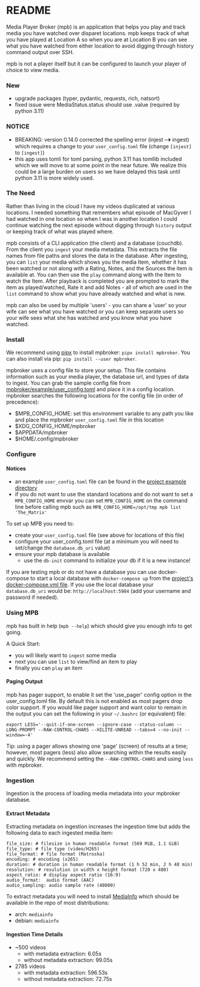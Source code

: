 # README

Media Player Broker (mpb) is an application that helps you play and track media you have watched over disparet locations. mpb keeps track of what you have played at Location A so when you are at Location B you can see what you have watched from either location to avoid digging through history command output over SSH.

mpb is not a player itself but it can be configured to launch your player of choice to view media.


### New

- upgrade packages (typer, pydantic, requests, rich, natsort)
- fixed issue were MediaStatus.status should use .value (required by python 3.11)


### NOTICE

- BREAKING: version 0.14.0 corrected the spelling error (injest ─⏵ ingest) which requires a change to your `user_config.toml` file (change `[injest]` to `[ingest]`)
- this app uses tomli for toml parsing, python 3.11 has tomllib included which we will move to at some point in the near future. We realize this could be a large burden on users so we have delayed this task until python 3.11 is more widely used.


### The Need

Rather than living in the cloud I have my videos duplicated at various locations. I needed something that remembers what episode of MacGyver I had watched in one location so when I was in another location I could continue watching the next episode without digging through `history` output or keeping track of what was played where.

mpb consists of a CLI application (the client) and a database (couchdb). From the client you `ingest` your media metadata. This extracts the file names from file paths and stores the data in the database. After ingesting, you can `list` your media which shows you the media Item, whether it has been watched or not along with a Rating, Notes, and the Sources the item is available at. You can then use the `play` command along with the Item to watch the Item. After playback is completed you are prompted to mark the item as played/watched, Rate it and add Notes - all of which are used in the `list` command to show what you have already watched and what is new.

mpb can also be used by multiple 'users' - you can share a 'user' so your wife can see what you have watched or you can keep separate users so your wife sees what she has watched and you know what you have watched.


### Install

We recommend using [pipx](https://github.com/pypa/pipx) to install mpbroker: `pipx install mpbroker`. You can also install via pip: `pip install --user mpbroker`.

mpbroker uses a config file to store your setup. This file contains information such as your media player, the database url, and types of data to ingest. You can grab the sample config file from  [mpbroker/example/user_config.toml](https://gitlab.com/drad/mpbroker/-/blob/master/mpbroker/example/user_config.toml) and place it in a config location. mpbroker searches the following locations for the config file (in order of precedence):

- $MPB_CONFIG_HOME: set this environment variable to any path you like and place the mpbroker `user_config.toml` file in this location
- $XDG_CONFIG_HOME/mpbroker
- $APPDATA/mpbroker
- $HOME/.config/mpbroker


### Configure

#### Notices

- an example `user_config.toml` file can be found in the [project example directory](https://gitlab.com/drad/mpbroker/-/tree/master/mpbroker/example)
- if you do not want to use the standard locations and do not want to set a `MPB_CONFIG_HOME` envvar you can set `MPB_CONFIG_HOME` on the command line before calling mpb such as `MPB_CONFIG_HOME=/opt/tmp mpb list 'The_Matrix'`

To set up MPB you need to:
- create your `user_config.toml` file (see above for locations of this file)
- configure your user_config.toml file (at a minimum you will need to set/change the `database.db_uri` value)
- ensure your mpb database is available
  + use the `db-init` command to initialize your db if it is a new instance!

If you are testing mpb or do not have a database you can use docker-compose to start a local database with `docker-compose up` from the [project's docker-compose.yml file](https://gitlab.com/drad/mpbroker). If you use the local database your `database.db_uri` would be: `http://localhost:5984` (add your username and password if needed).


### Using MPB

mpb has built in help (`mpb --help`) which should give you enough info to get going.

A Quick Start:

- you will likely want to `ingest` some media
- next you can use `list` to view/find an item to play
- finally you can `play` an item

#### Paging Output

mpb has pager support, to enable it set the 'use_pager' config option in the user_config.toml file. By default this is not enabled as most pagers drop color support. If you would like pager support and want color to remain in the output you can set the following in your `~/.bashrc` (or equivalent) file:

```
export LESS='--quit-if-one-screen --ignore-case --status-column --LONG-PROMPT --RAW-CONTROL-CHARS --HILITE-UNREAD --tabs=4 --no-init --window=-4'
```

Tip: using a pager allows showing one 'page' (screen) of results at a time; however, most pagers (less) also allow searching within the results easily and quickly. We recommend setting the `--RAW-CONTROL-CHARS` and using `less` with mpbroker.


### Ingestion

Ingestion is the process of loading media metadata into your mpbroker database.

#### Extract Metadata

Extracting metadata on ingestion increases the ingestion time but adds the following data to each ingested media item:

    file_size: # filesize in human readable format (569 MiB, 1.1 GiB)
    file_type: # file type (video/H265)
    file_format: # file format (Matroska)
    encoding: # encoding (x265)
    duration: # duration in human readable format (1 h 52 min, 2 h 48 min)
    resolution: # resulution in width x height format (720 x 480)
    aspect_ratio: # display aspect ratio (16:9)
    audio_format:  audio format (AAC)
    audio_sampling: audio sample rate (48000)

To extract metadata you will need to install [MediaInfo](https://mediaarea.net/en/MediaInfo) which should be available in the repo of most distributions:

- arch: `mediainfo`
- debian: `mediainfo`

#### Ingestion Time Details

- ~500 videos
    + with metadata extraction: 6.05s
    + without metadata extraction: 99.05s
- 2785 videos
    + with metadata extraction: 596.53s
    + without metadata extraction: 72.75s
